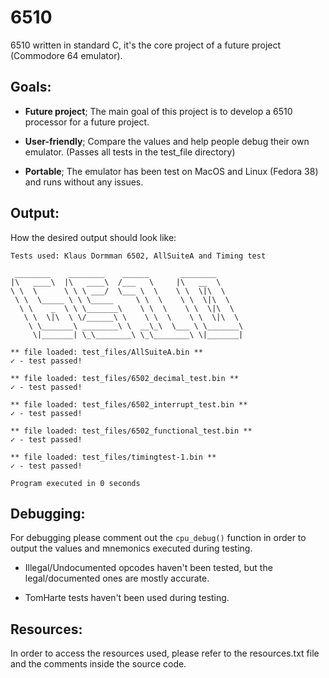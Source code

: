 # 6510
6510 written in standard C, it's the core project of a future project (Commodore 64 emulator).


## Goals:

- **Future project**; The main goal of this project is to develop a 6510 processor for a future project.

- **User-friendly**; Compare the values and help people debug their own emulator. (Passes all tests in the test_file directory)

- **Portable**; The emulator has been test on MacOS and Linux (Fedora 38) and runs without any issues.


## Output:

How the desired output should look like:

`Tests used: Klaus Dormman 6502, AllSuiteA and Timing test`


```
 ________    ________    ______       ________
|\   ____\  |\   ____\  /___   \     |\   __  \
\ \  \      \ \ \ ___/  \___ \  \    \ \  \|\  \
 \ \  \_____ \ \ \_____     \ \  \    \ \  \|\  \
  \ \    _  \ \ \_______\    \ \  \    \ \  \|\  \
   \ \  \|\  \ \/______\ \    \ \  \    \ \  \|\  \
    \ \_______\ ________\ \  __\_\  \___ \ \_______\
     \|_______| \_\________\ \_\________\ \|_______|

** file loaded: test_files/AllSuiteA.bin **
✓ - test passed!

** file loaded: test_files/6502_decimal_test.bin **
✓ - test passed!

** file loaded: test_files/6502_interrupt_test.bin **
✓ - test passed!

** file loaded: test_files/6502_functional_test.bin **
✓ - test passed!

** file loaded: test_files/timingtest-1.bin **
✓ - test passed!

Program executed in 0 seconds
```


## Debugging:

For debugging please comment out the `cpu_debug()` function in order to output the values and mnemonics executed during testing.

- Illegal/Undocumented opcodes haven't been tested, but the legal/documented ones are mostly accurate.

- TomHarte tests haven't been used during testing.


## Resources:

In order to access the resources used, please refer to the resources.txt file and the comments inside the source code.
